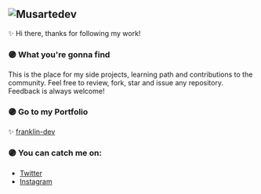![Musartedev](https://res.cloudinary.com/ddeguj0jq/image/upload/v1652325852/Captura_de_pantalla_de_2022-05-11_22-20-04_tefhrw.png)
---
✨ Hi there, thanks for following my work!

### 🟣 What you're gonna find
This is the place for my side projects, learning path and contributions to the community.
Feel free to review, fork, star and issue any repository. Feedback is always welcome!

### 🟣 Go to my Portfolio
✨ [franklin-dev](https://franklin-dev.netlify.app)

### 🟣 You can catch me on:
* [Twitter](https://twitter.com/Frankomtz361)
* [Instagram](https://www.instagram.com/frankomtzl361)
